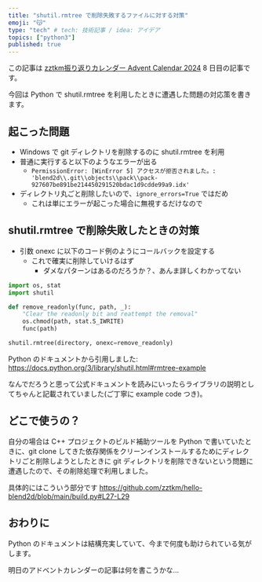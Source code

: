```yaml
---
title: "shutil.rmtree で削除失敗するファイルに対する対策"
emoji: "😽"
type: "tech" # tech: 技術記事 / idea: アイデア
topics: ["python3"]
published: true
---
```


この記事は [zztkm振り返りカレンダー Advent Calendar 2024](https://adventar.org/calendars/10960) 8 日目の記事です。

今回は Python で shutil.rmtree を利用したときに遭遇した問題の対応策を書きます。

## 起こった問題


- Windows で git ディレクトリを削除するのに shutil.rmtree を利用
- 普通に実行すると以下のようなエラーが出る
  - `PermissionError: [WinError 5] アクセスが拒否されました。: 'blend2d\\.git\\objects\\pack\\pack-927607be891be214450291520bdac1d9cdde99a9.idx'`
- ディレクトリ丸ごと削除したいので、`ignore_errors=True` ではだめ
  - これは単にエラーが起こった場合に無視するだけなので

## shutil.rmtree で削除失敗したときの対策

- 引数 onexc に以下のコード例のようにコールバックを設定する
  - これで確実に削除していけるはず
    - ダメなパターンはあるのだろうか？、あんま詳しくわかってない

```python
import os, stat
import shutil

def remove_readonly(func, path, _):
    "Clear the readonly bit and reattempt the removal"
    os.chmod(path, stat.S_IWRITE)
    func(path)

shutil.rmtree(directory, onexc=remove_readonly)
```
Python のドキュメントから引用しました: https://docs.python.org/3/library/shutil.html#rmtree-example

なんでだろうと思って公式ドキュメントを読みにいったらライブラリの説明としてちゃんと記載されていました(ご丁寧に example code つき)。

## どこで使うの？

自分の場合は C++ プロジェクトのビルド補助ツールを Python で書いていたときに、git clone してきた依存関係をクリーンインストールするためにディレクトリごと削除しようとしたときに git ディレクトリを削除できないという問題に遭遇したので、その削除処理で利用しました。

具体的にはこういう部分です
https://github.com/zztkm/hello-blend2d/blob/main/build.py#L27-L29

## おわりに

Python のドキュメントは結構充実していて、今まで何度も助けられている気がします。

明日のアドベントカレンダーの記事は何を書こうかな...

